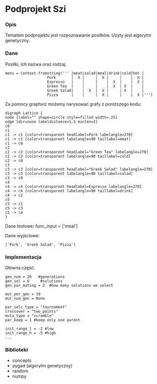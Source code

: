 # Podprojekt Szi

### Opis

Tematem podprojektu jest rozpoznawanie posiłków.
Użyty jest algorytm genetyczny.

### Dane

Posiłki, ich nazwa oraz rodzaj.



    menu = Context.fromstring(''' |meat|salad|meal|drink|cold|hot |
                       Pork       |  X |     |  X |     |    |  X |
                       Espresso   |    |     |    |  X  |    |  X |
                       Green Tea  |    |     |    |  X  | X  |    |
                       Greek Salad|    |  X  |  X |     | X  |    |
                       Pizza      |    |     |  X |     |    |  X |''')


Za pomocy graphviz możemy narysować grafy z poniższego kodu:  


    digraph Lattice {
	node [label="" shape=circle style=filled width=.25]
	edge [dir=none labeldistance=1.5 minlen=2]
	c0
	c1
	c1 -> c1 [color=transparent headlabel=Pork labelangle=270]
	c1 -> c1 [color=transparent labelangle=90 taillabel=meat]
	c1 -> c0
	c2
	c2 -> c2 [color=transparent headlabel="Green Tea" labelangle=270]
	c2 -> c2 [color=transparent labelangle=90 taillabel=cold]
	c2 -> c0
	c3
	c3 -> c3 [color=transparent headlabel="Greek Salad" labelangle=270]
	c3 -> c3 [color=transparent labelangle=90 taillabel=salad]
	c3 -> c0
	c4
	c4 -> c4 [color=transparent headlabel=Espresso labelangle=270]
	c4 -> c4 [color=transparent labelangle=90 taillabel=drink]
	c4 -> c2
	c5
	c5 -> c1
	c5 -> c3
	c5 -> c4
    }

Dane testowe: 
    func_input = ['meal']

Dane wyjściowe: 

    ['Pork', 'Greek Salad', 'Pizza']


### Implementacja

Główna część:


    gen_num = 20   #generations
    gen_sol = 6     #solutions
    gen_par_mating = 2  #how many solutions we select
    
    mut_per_gen = 10
    mut_num_gen = None
    
    par_selc_type = "tournament"
    crossover = "two_points"
    muta_type = "scramble"
    par_keep = 1 #keep only one parent
    
    init_range_l = -2 #low
    init_range_h = -5 #high
    ...
    

 
### Biblioteki

* concepts
* pygad     (algorytm genetyczny)
* random
* numpy

